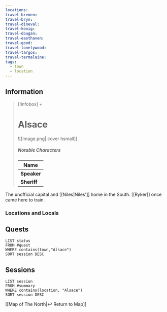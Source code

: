 ```yaml
---
locations: 
travel-bremen: 
travel-bryn: 
travel-dineval: 
travel-konig: 
travel-dougan: 
travel-easthaven: 
travel-good: 
travel-lonelywood: 
travel-targos: 
travel-termalaine: 
tags:
  - town
  - location
---
```


## Information
> [!infobox] +
> # Alsace
> ![[Image.png| cover hsmall]]
> ##### Notable Characters
> | Name |
> | ---- |
> | **Speaker** | 
> | **Sheriff** | 

The unofficial capital and [[Niles|Niles']] home in the South. [[Ryker]] once came here to train.

### Locations and Locals


## Quests

```dataview
LIST status
FROM #quest
WHERE contains(town,"Alsace")
SORT session DESC
```

## Sessions

```dataview
LIST session
FROM #summary
WHERE contains(location, "Alsace")
SORT session DESC
```


[[Map of The North|↩️ Return to Map]]